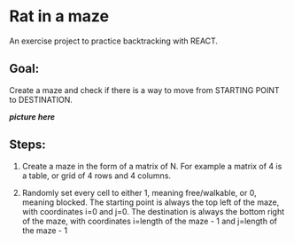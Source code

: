 # Rat in a maze

An exercise project to practice backtracking with REACT.

## Goal:

Create a maze and check if there is a way to move from STARTING POINT to DESTINATION.

***picture here***

## Steps:

1. Create a maze in the form of a matrix of N. For example a matrix of 4 is a table, or grid of 4 rows and 4 columns.

2. Randomly set every cell to either 1, meaning free/walkable, or 0, meaning blocked. The starting point is always the top left of the maze, with coordinates i=0 and j=0. The destination is always the bottom right of the maze, with coordinates i=length of the maze - 1 and j=length of the maze - 1

